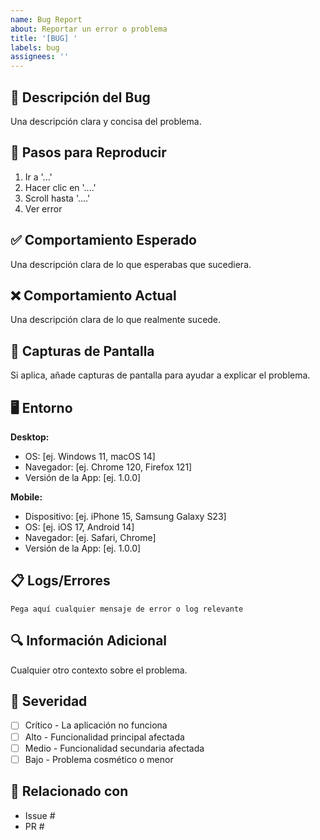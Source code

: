 ```yaml
---
name: Bug Report
about: Reportar un error o problema
title: '[BUG] '
labels: bug
assignees: ''
---
```


## 🐛 Descripción del Bug

Una descripción clara y concisa del problema.

## 🔄 Pasos para Reproducir

1. Ir a '...'
2. Hacer clic en '....'
3. Scroll hasta '....'
4. Ver error

## ✅ Comportamiento Esperado

Una descripción clara de lo que esperabas que sucediera.

## ❌ Comportamiento Actual

Una descripción clara de lo que realmente sucede.

## 📸 Capturas de Pantalla

Si aplica, añade capturas de pantalla para ayudar a explicar el problema.

## 🖥️ Entorno

**Desktop:**
- OS: [ej. Windows 11, macOS 14]
- Navegador: [ej. Chrome 120, Firefox 121]
- Versión de la App: [ej. 1.0.0]

**Mobile:**
- Dispositivo: [ej. iPhone 15, Samsung Galaxy S23]
- OS: [ej. iOS 17, Android 14]
- Navegador: [ej. Safari, Chrome]
- Versión de la App: [ej. 1.0.0]

## 📋 Logs/Errores

```
Pega aquí cualquier mensaje de error o log relevante
```

## 🔍 Información Adicional

Cualquier otro contexto sobre el problema.

## 🎯 Severidad

- [ ] Crítico - La aplicación no funciona
- [ ] Alto - Funcionalidad principal afectada
- [ ] Medio - Funcionalidad secundaria afectada
- [ ] Bajo - Problema cosmético o menor

## 🔗 Relacionado con

- Issue #
- PR #
